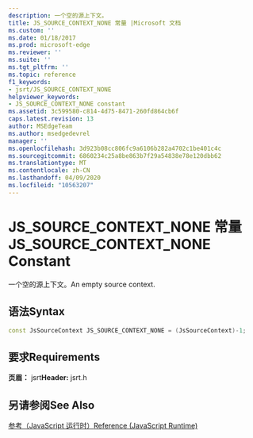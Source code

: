 ```yaml
---
description: 一个空的源上下文。
title: JS_SOURCE_CONTEXT_NONE 常量 |Microsoft 文档
ms.custom: ''
ms.date: 01/18/2017
ms.prod: microsoft-edge
ms.reviewer: ''
ms.suite: ''
ms.tgt_pltfrm: ''
ms.topic: reference
f1_keywords:
- jsrt/JS_SOURCE_CONTEXT_NONE
helpviewer_keywords:
- JS_SOURCE_CONTEXT_NONE constant
ms.assetid: 3c599580-c814-4d75-8471-260fd864cb6f
caps.latest.revision: 13
author: MSEdgeTeam
ms.author: msedgedevrel
manager: ''
ms.openlocfilehash: 3d923b08cc806fc9a6106b282a4702c1be401c4c
ms.sourcegitcommit: 6860234c25a8be863b7f29a54838e78e120dbb62
ms.translationtype: MT
ms.contentlocale: zh-CN
ms.lasthandoff: 04/09/2020
ms.locfileid: "10563207"
---
```

# <span data-ttu-id="c50ff-103">JS_SOURCE_CONTEXT_NONE 常量</span><span class="sxs-lookup"><span data-stu-id="c50ff-103">JS_SOURCE_CONTEXT_NONE Constant</span></span>
<span data-ttu-id="c50ff-104">一个空的源上下文。</span><span class="sxs-lookup"><span data-stu-id="c50ff-104">An empty source context.</span></span>  
  
## <span data-ttu-id="c50ff-105">语法</span><span class="sxs-lookup"><span data-stu-id="c50ff-105">Syntax</span></span>  
  
```cpp  
const JsSourceContext JS_SOURCE_CONTEXT_NONE = (JsSourceContext)-1;  
```  
  
## <span data-ttu-id="c50ff-106">要求</span><span class="sxs-lookup"><span data-stu-id="c50ff-106">Requirements</span></span>  
 <span data-ttu-id="c50ff-107">**页眉：** jsrt</span><span class="sxs-lookup"><span data-stu-id="c50ff-107">**Header:** jsrt.h</span></span>  
  
## <span data-ttu-id="c50ff-108">另请参阅</span><span class="sxs-lookup"><span data-stu-id="c50ff-108">See Also</span></span>  
 [<span data-ttu-id="c50ff-109">参考（JavaScript 运行时）</span><span class="sxs-lookup"><span data-stu-id="c50ff-109">Reference (JavaScript Runtime)</span></span>](../chakra-hosting/reference-javascript-runtime.md)